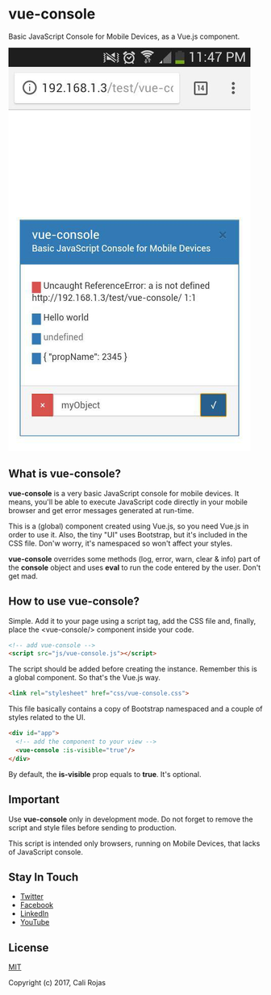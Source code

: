 # vue-console
Basic JavaScript Console for Mobile Devices, as a Vue.js component.

![](/images/vue-console-01.jpg)

## What is vue-console?
**vue-console** is a very basic JavaScript console for mobile devices. It means, you'll be able to execute JavaScript code directly in your mobile browser and get error messages generated at run-time.

This is a (global) component created using Vue.js, so you need Vue.js in order to use it. Also, the tiny "UI" uses Bootstrap, but it's included in the CSS file. Don'w worry, it's namespaced so won't affect your styles.

**vue-console** overrides some methods (log, error, warn, clear & info) part of the **console** object and uses **eval** to run the code entered by the user. Don't get mad.

## How to use vue-console?
Simple. Add it to your page using a script tag, add the CSS file and, finally, place the &lt;vue-console/&gt; component inside your code.

```html
<!-- add vue-console -->
<script src="js/vue-console.js"></script>
```
The script should be added before creating the instance. Remember this is a global component. So that's the Vue.js way.

```html
<link rel="stylesheet" href="css/vue-console.css">
```
This file basically contains a copy of Bootstrap namespaced and a couple of styles related to the UI.

```html
<div id="app">
  <!-- add the component to your view -->
  <vue-console :is-visible="true"/>
</div>
```
By default, the **is-visible** prop equals to **true**. It's optional.

## Important
Use **vue-console** only in development mode. Do not forget to remove the script and style files before sending to production.

This script is intended only browsers, running on Mobile Devices, that lacks of JavaScript console.

## Stay In Touch

- [Twitter](https://twitter.com/calirojas506)
- [Facebook](https://www.facebook.com/calirojas506)
- [LinkedIn](https://www.linkedin.com/in/cali-rojas-17403334/)
- [YouTube](https://youtube.com/calirojas506)


## License
[MIT](http://opensource.org/licenses/MIT)

Copyright (c) 2017, Cali Rojas